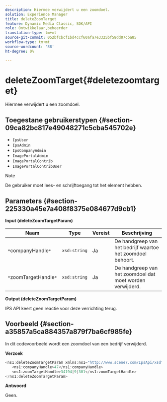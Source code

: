 ```yaml
---
description: Hiermee verwijdert u een zoomdoel.
solution: Experience Manager
title: deleteZoomTarget
feature: Dynamic Media Classic, SDK/API
role: Ontwikkelaar,beheerder
translation-type: tm+mt
source-git-commit: 052bfcbcf1bd4ccf60afa7e3325bf58dd07cba85
workflow-type: tm+mt
source-wordcount: '88'
ht-degree: 0%

---
```



# deleteZoomTarget{#deletezoomtarget}

Hiermee verwijdert u een zoomdoel.

## Toegestane gebruikerstypen {#section-09ca82bc817e49048271c5cba545702e}

* `IpsUser`
* `IpsAdmin`
* `IpsCompanyAdmin`
* `ImagePortalAdmin`
* `ImagePortalContrib`
* `ImagePortalContribUser`

>[!NOTE]
>
>De gebruiker moet lees- en schrijftoegang tot het element hebben.

## Parameters {#section-225330a45e7a408f8375e084677d9cb1}

**Input (deleteZoomTargetParam)**

| Naam | Type | Vereist | Beschrijving |
|---|---|---|---|
| `*`companyHandle`*` | `xsd:string` | Ja | De handgreep van het bedrijf waartoe het zoomdoel behoort. |
| `*`zoomTargetHandle`*` | `xsd:string` | Ja | De handgreep van het zoomdoel dat moet worden verwijderd. |

**Output (deleteZoomTargetParam)**

IPS API keert geen reactie voor deze verrichting terug.

## Voorbeeld {#section-a35857a5ca884357a879f7ba6cf985fe}

In dit codevoorbeeld wordt een zoomdoel van een bedrijf verwijderd.

**Verzoek**

```java
<ns1:deleteZoomTargetParam xmlns:ns1="http://www.scene7.com/IpsApi/xsd">
   <ns1:companyHandle>47</ns1:companyHandle>
   <ns1:zoomTargetHandle>34194|9|301</ns1:zoomTargetHandle>
</ns1:deleteZoomTargetParam>
```

**Antwoord**

Geen.
